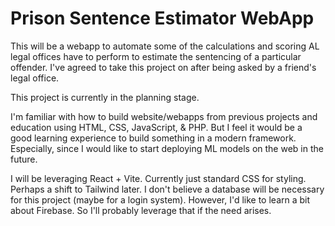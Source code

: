 # Prison Sentence Estimator WebApp

This will be a webapp to automate some of the calculations and scoring AL legal offices have to perform to estimate the sentencing of a particular offender. I've agreed to take this project on after being asked by a friend's legal office.

This project is currently in the planning stage.

I'm familiar with how to build website/webapps from previous projects and education using HTML, CSS, JavaScript, & PHP. But I feel it would be a good learning experience to build something in a modern framework. Especially, since I would like to start deploying ML models on the web in the future.

I will be leveraging React + Vite. Currently just standard CSS for styling. Perhaps a shift to Tailwind later. I don't believe a database will be necessary for this project (maybe for a login system). However, I'd like to learn a bit about Firebase. So I'll probably leverage that if the need arises.
